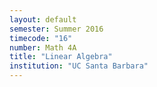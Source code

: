 ```yaml
---
layout: default
semester: Summer 2016
timecode: "16"
number: Math 4A
title: "Linear Algebra"
institution: "UC Santa Barbara"
---
```

